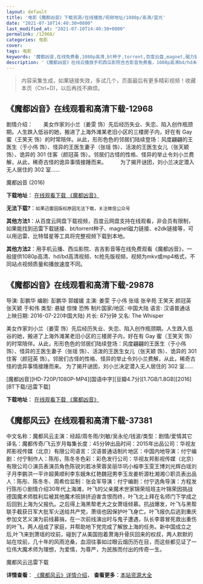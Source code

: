 ```yaml
---
layout: default
title: '电影《魔都凶音》下载资源/在线播放/视频地址/1080p/高清/蓝光'
date: "2021-07-10T14:40:30+0800"
last_modified_at: "2021-07-10T14:40:30+0800"
permalink: /12968/
categories: 电影
cover:
tags: 电影
keywords: '魔都凶音,在线免费看,1080p高清,bt种子,torrent,百度云盘,magnet,磁力链,迅雷下载资源'
description: '《魔都凶音》在线云播放手机西瓜影院吉吉影音免费看，1080p高清bd/hd未删减完整版和tc抢先枪版，mkv/mp4格式，附带bt/torrent种子、magnet/磁力链、百度云盘、网盘资源迅雷下载链接'
---
```


>内容采集生成，如果链接失效，多试几个，页面最后有更多精彩视频！收藏本页（Ctrl+D)，以后再找不麻烦。


## 《魔都凶音》在线观看和高清下载-12968

剧情介绍：　　美女作家刘小兰（姜雯 饰）先后经历失业、失恋、陷入创作瓶颈期。人生跌入低谷的她，搬进了上海外滩某老旧小区的三楼房子内，好在有 Gay 蜜（王笑天 饰）的时常陪伴。从此，形形色色的邻居们陆续登场：风度翩翩的王医生（于小伟 饰）、怪异的王医生妻子（张瑶 饰）、活泼的王医生女儿（张天颖 饰）、诡异的 301 住客（颜冠英 饰）。邻居们古怪的性格、怪异的举止令刘小兰费解，从此，稀奇古怪的诡异事情接踵而来。  　　为了揭开谜团，刘小兰决定潜入无人居住的 302 室……


魔都凶音 (2016)

**下载地址**： [在线观看下载 《魔都凶音》](https://www.btbtdy.me/btdy/dy6278.html) 


**无法下载?**：`如果迅雷因版权原因无法下载，关注微信公众号 `

**其他方法1**：从百度云网盘下载视频，百度云网盘支持在线观看，非会员有限制，如果能找到迅雷下载链接、bt/torrent种子、magnet磁力链接、e2dk链接等，可以用迅雷、比特彗星等工具将完整视频下载到本地。

**其他方法2**：用手机云播、西瓜影院、吉吉影音等在线免费观看《魔都凶音》，一般提供1080p高清、hd/bd高清视频、tc抢先版视频，视频为mkv或mp4格式，不同站点视频质量和播放速度不同。


## 《魔都凶音》在线观看和高清下载-29878

导演: 彭鹏华 编剧: 彭鹏华 郭媛媛 主演: 姜雯 于小伟 张瑶 张辛苑 王笑天 颜冠英 张天颖 于和伟 类型: 悬疑 惊悚 恐怖 制片国家/地区: 中国大陆 语言: 汉语普通话 上映日期: 2016-07-22(中国大陆) 片长: 87分钟 又名: The Whisper

美女作家刘小兰（姜雯 饰）先后经历失业、失恋、陷入创作瓶颈期。人生跌入低谷的她，搬进了上海外滩某老旧小区的三楼房子内，好在有 Gay 蜜（王笑天 饰）的时常陪伴。从此，形形色色的邻居们陆续登场：风度翩翩的王医生（于小伟 饰）、怪异的王医生妻子（张瑶 饰）、活泼的王医生女儿（张天颖 饰）、诡异的 301 住客（颜冠英 饰）。邻居们古怪的性格、怪异的举止令刘小兰费解，从此，稀奇古怪的诡异事情接踵而来。 为了揭开谜团，刘小兰决定潜入无人居住的 302 室……


[魔都凶音][HD-720P/1080P-MP4][国语中字][豆瓣4.7分][1.7GB/1.8GB][2016][BT下载/迅雷下载]

**下载地址**： [在线观看下载 《魔都凶音》](https://www.btdx8.com/torrent/the_whisper_2016.html) 


## 《魔都风云》在线观看和高清下载-37381

中文名称：魔都风云主演：经超/周冬雨/刘敏/吴永伦/钱波/类型：剧情/爱情其它译名：魔都传奇/飞云岁月每集长度：45分钟出品时间：2015年出品公司：华视友邦影视传媒（北京）有限公司语言：汉语普通话制片地区：中国内地导演：付宁编剧：付宁制作人：陈彤，陈冬冬色彩：彩色发行公司：华视友邦影视传媒（北京）有限公司⊙演员表演员角色陈锐刘若冰荣蓉吴丽华巩小榕李玉雯王博刘光辉白瑶刘子月李鹏洪一平许超黄顺利李东娥朱红艳魏冠男李玉龙姜析源杜湘湘⊙职员表出品人：陈彤、陈冬冬、周希俭监制：张会军导演：付宁编剧：付宁选角导演：方程发行陈彤⊙剧情介绍30年代上海滩，叶飞的父亲魔术世家锦荣班班主叶锦荣因挑战德国魔术师胜利后被其他魔术班排挤迫害含恨而终，叶飞北上拜在名师门下学成之后回到上海为父报仇。之后得上海黑帮老大之女萧瑶倾慕。抗战爆发，叶飞与黑帮联手截获日军大批军火送给共产党，萧瑶也因保护叶飞身亡。叶飞报仇后逃到重庆参加文艺义演为前线募捐，在一次前线演出时与鬼子遭遇，队长李蓉冒死救出重伤的叶飞，两人组成了家庭，并帮助地下党完成了解放上海的任务。新中国成立之后,叶飞来到萧瑶的坟前，碰到了从美国抱着萧海升骨灰回来的权叔，两人默默的站在坟前，几十年的风雨沧桑，血泪往事如过眼云烟历历在目，而这些都见证了一位伟大魔术师为理想，为爱情，为尊严，为民族而付出的传奇一生。


魔都风云迅雷下载

**详情查看**： [《魔都风云》详情介绍](/movie/37381/)， **查看更多**：[本站资源大全](/movie/t/all/)

